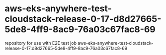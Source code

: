 # aws-eks-anywhere-test-cloudstack-release-0-17-d8d27665-5de8-4ff9-8ac9-76a03c67fac8-69
repository for use with E2E test job aws-eks-anywhere-test-cloudstack-release-0-17:d8d27665-5de8-4ff9-8ac9-76a03c67fac8-69
